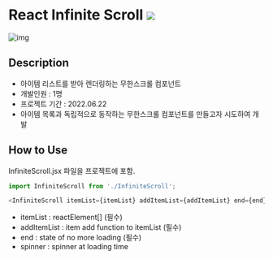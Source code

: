# React Infinite Scroll  <img src="https://img.shields.io/badge/React-61DAFB?style=round&logo=React&logoColor=white">

![img](https://user-images.githubusercontent.com/74360958/174838337-7ac050f5-836e-4672-b27e-ac2092699a81.gif)

## Description
* 아이템 리스트를 받아 렌더링하는 무한스크롤 컴포넌트
* 개발인원 : 1명
* 프로젝트 기간 : 2022.06.22
* 아이템 목록과 독립적으로 동작하는 무한스크롤 컴포넌트를 만들고자 시도하여 개발

## How to Use

InfiniteScroll.jsx 파일을 프로젝트에 포함.

```javascript
import InfiniteScroll from './InfiniteScroll';

<InfiniteScroll itemList={itemList} addItemList={addItemList} end={end} spinner={spinner} />
```

* itemList : reactElement[] (필수)
* addItemList : item add function to itemList (필수)
* end : state of no more loading (필수)
* spinner : spinner at loading time


